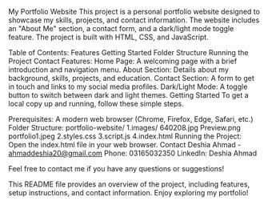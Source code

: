 My Portfolio Website
This project is a personal portfolio website designed to showcase my skills, projects, and contact information. 
The website includes an "About Me" section, a contact form, and a dark/light mode toggle feature. 
The project is built with HTML, CSS, and JavaScript.

Table of Contents:
Features
Getting Started
Folder Structure
Running the Project
Contact
Features:
Home Page: A welcoming page with a brief introduction and navigation menu.
About Section: Details about my background, skills, projects, and education.
Contact Section: A form to get in touch and links to my social media profiles.
Dark/Light Mode: A toggle button to switch between dark and light themes.
Getting Started
To get a local copy up and running, follow these simple steps.

Prerequisites:
A modern web browser (Chrome, Firefox, Edge, Safari, etc.)
Folder Structure:
portfolio-website/
1.images/
   640208.jpg
   Preview.png
   portfolio1.jpeg
2.styles.css
3.script.js
4.index.html
Running the Project:
Open the index.html file in your web browser.
Contact
Deshia Ahmad - ahmaddeshia20@gmail.com
Phone: 03165032350
LinkedIn: Deshia Ahmad

Feel free to contact me if you have any questions or suggestions!

This README file provides an overview of the project, including features, setup instructions, and contact information. Enjoy exploring my portfolio!